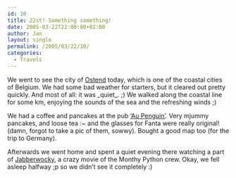 ```yaml
---
id: 10
title: 22st! Something something!
date: 2005-03-22T22:00:00+02:00
author: Jan
layout: single
permalink: /2005/03/22/10/
categories:
  - Travels
---
```

We went to see the city of [Ostend](https://sadevil.org/piwigo/index.php/category/13-ostend) today, which is one of the coastal cities of Belgium. We had some bad weather for starters, but it cleared out pretty quickly. And most of all: it was \_quiet\_. ;) We walked along the coastal line for some km, enjoying the sounds of the sea and the refreshing winds ;)

We had a coffee and pancakes at the pub [&#8216;Au Penguin&#8217;](https://kcore.org/wp-content/uploads/2005/03/IMG_0277-me.jpg). Very mjummy pancakes, and loose tea :~ and the glasses for Fanta were really original! (damn, forgot to take a pic of them, sowwy). Bought a good map too (for the trip to Germany).

Afterwards we went home and spent a quiet evening there watching a part of [Jabberwocky](http://www.imdb.com/title/tt0076221/), a crazy movie of the Monthy Python crew. Okay, we fell asleep halfway ;p so we didn&#8217;t see it completely :)